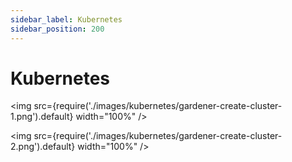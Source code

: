 ```yaml
---
sidebar_label: Kubernetes
sidebar_position: 200
---
```


# Kubernetes

<img
  src={require('./images/kubernetes/gardener-create-cluster-1.png').default}
  width="100%"
/>

<img
  src={require('./images/kubernetes/gardener-create-cluster-2.png').default}
  width="100%"
/>
